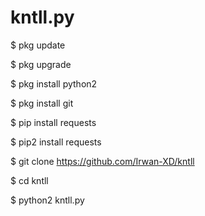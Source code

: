 # kntll.py
$ pkg update 

$ pkg upgrade

$ pkg install python2

$ pkg install git

$ pip install requests

$ pip2 install requests

$ git clone https://github.com/Irwan-XD/kntll

$ cd kntll

$ python2 kntll.py
